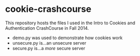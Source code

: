 cookie-crashcourse
==================

This repository hosts the files I used in the Intro to Cookies and Authentication CrashCourse in Fall 2014.

- demo.py was used to demonstrate how cookies work
- unsecure.py is...an unsecure server
- secure.py is...a *more* secure server

